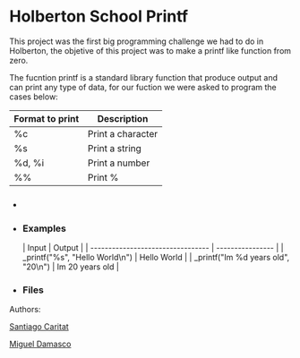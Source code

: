 <h1> Holberton School Printf </h1>

This project was the first big programming challenge we had to do in Holberton, the objetive of this project was to make a printf like function from zero.

The fucntion printf is a standard library function that produce output and can print any type of data, for our fuction we were asked to program the cases below:

| Format to print  |   Description    |
| ---------------- | ---------------- |
| %c               | Print a character|
| %s               | Print a string   |
| %d, %i           | Print a number   |
| %%               | Print %          |

<ul>
 <h3><li> </li></h3>
 <div><h3><li> Examples </li></h3>
 |                Input               |      Output      |
 | ---------------------------------  | ---------------- |
 | _printf("%s", "Hello World\n")     | Hello World      |
 | _printf("Im %d years old", "20\n") | Im 20 years old  |

 </div>
 <div><h3><li> Files </li></h3>
 
 </div>
</ul>

Authors:
<p><a href="https://github.com/SantiagoC16">Santiago Caritat</a></p>
<p><a href="https://github.com/Froggstar11">Miguel Damasco</a></p>
